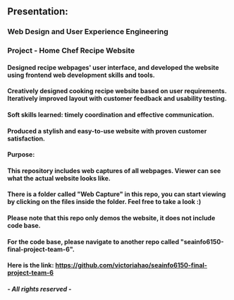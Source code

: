 ## Presentation: 
### Web Design and User Experience Engineering

### Project - Home Chef Recipe Website

#### Designed recipe webpages' user interface, and developed the website using frontend web development skills and tools.
#### Creatively designed cooking recipe website based on user requirements. Iteratively improved layout with customer feedback and usability testing.

#### Soft skills learned: timely coordination and effective communication.

#### Produced a stylish and easy-to-use website with proven customer satisfaction.

#### Purpose:
#### This repository includes web captures of all webpages. Viewer can see what the actual website looks like.
#### There is a folder called "Web Capture" in this repo, you can start viewing by clicking on the files inside the folder. Feel free to take a look :)

#### Please note that this repo only demos the website, it does not include code base.

#### For the code base, please navigate to another repo called "seainfo6150-final-project-team-6". 
#### Here is the link: https://github.com/victoriahao/seainfo6150-final-project-team-6





##### - All rights reserved -
